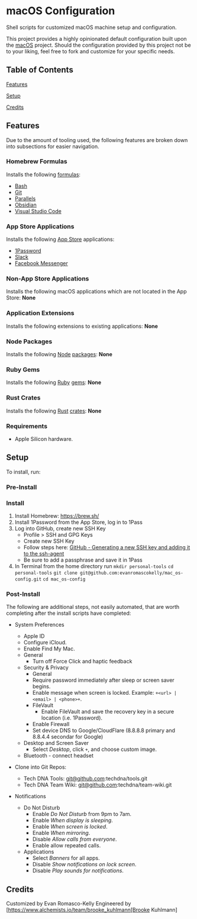 # macOS Configuration

Shell scripts for customized macOS machine setup and configuration.

This project provides a highly opinionated default configuration built upon the
[macOS](https://www.alchemists.io/projects/mac_os) project. Should the configuration provided by
this project not be to your liking, feel free to fork and customize for your specific needs.



## Table of Contents

[Features](#features)

[Setup](#setup)

[Credits](#credits)



## Features

Due to the amount of tooling used, the following features are broken down into subsections for
easier navigation.


### Homebrew Formulas

Installs the following [formulas](https://brew.sh):

* [Bash](https://www.gnu.org/software/bash)
* [Git](https://git-scm.com)
* [Parallels](https://www.parallels.com/)
* [Obsidian](https://obsidian.md)
* [Visual Studio Code](https://code.visualstudio.com)


### App Store Applications

Installs the following [App Store](https://www.apple.com/app-store) applications:

* [1Password](https://1password.com)
* [Slack](https://slack.com)
* [Facebook Messenger](https://apps.apple.com/us/app/messenger/id1480068668?mt=12)


### Non-App Store Applications
Installs the following macOS applications which are not located in the App Store: **None**

### Application Extensions
Installs the following extensions to existing applications: **None**

### Node Packages
Installs the following [Node](https://nodejs.org) [packages](https://www.npmjs.com): **None**

### Ruby Gems
Installs the following [Ruby](https://www.ruby-lang.org) [gems](https://rubygems.org): **None**

### Rust Crates
Installs the following [Rust](https://www.rust-lang.org) [crates](https://crates.io): **None**

### Requirements

* Apple Silicon hardware.


## Setup

To install, run:

### Pre-Install


### Install

1. Install Homebrew: https://brew.sh/
2. Install 1Password from the App Store, log in to 1Pass
3. Log into GitHub, create new SSH Key
    * Profile > SSH and GPG Keys
    * Create new SSH Key
    * Follow steps here: [GitHub - Generating a new SSH key and adding it to the ssh-agent](https://docs.github.com/en/authentication/connecting-to-github-with-ssh/generating-a-new-ssh-key-and-adding-it-to-the-ssh-agent)
    * Be sure to add a passphrase and save it in 1Pass
4. In Terminal from the home directory run
    `mkdir personal-tools`
    `cd personal-tools`
    `git clone git@github.com:evanromascokelly/mac_os-config.git`
    `cd mac_os-config`


### Post-Install

The following are additional steps, not easily automated, that are worth completing after the
install scripts have completed:

* System Preferences
    * Apple ID
    * Configure iCloud.
    * Enable Find My Mac.
    * General
        * Turn off Force Click and haptic feedback
    * Security & Privacy
        * General
        * Require password immediately after sleep or screen saver begins.
        * Enable message when screen is locked. Example: `+<url> | <email> | <phone>+`.
        * FileVault
            * Enable FileVault and save the recovery key in a secure location (i.e. 1Password).
        * Enable Firewall
        * Set device DNS to Google/CloudFlare (8.8.8.8 primary and 8.8.4.4 secondar for Google)
    * Desktop and Screen Saver
        * Select _Desktop_, click `+`, and choose custom image.
    * Bluetooth - connect headset

* Clone into Git Repos:
    * Tech DNA Tools: git@github.com:techdna/tools.git
    * Tech DNA Team Wiki: git@github.com:techdna/team-wiki.git

* Notifications
    * Do Not Disturb
        * Enable _Do Not Disturb_ from 9pm to 7am.
        * Enable _When display is sleeping_.
        * Enable _When screen is locked_.
        * Enable _When mirroring_.
        * Disable _Allow calls from everyone_.
        * Enable allow repeated calls.
    * Applications
        * Select _Banners_ for all apps.
        * Disable _Show notifications on lock screen_.
        * Disable _Play sounds for notifications_.



## Credits

Customized by Evan Romasco-Kelly
Engineered by [https://www.alchemists.io/team/brooke_kuhlmann[Brooke Kuhlmann]